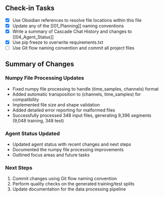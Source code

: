 ## Check-in Tasks
- [x] Use Obsidian references to resolve file locations within this file
- [x] Update any of the [[01_Planning]] naming conventions
- [x] Write a summary of Cascade Chat History and changes to [[04_Agent_Status]]
- [x] Use pip freeze to overwrite requirements.txt
- [ ] Use Git flow naming convention and commit all project files

## Summary of Changes

### Numpy File Processing Updates
- Fixed numpy file processing to handle (time_samples, channels) format
- Added automatic transposition to (channels, time_samples) for compatibility
- Implemented file size and shape validation
- Added detailed error reporting for malformed files
- Successfully processed 348 input files, generating 9,396 segments (9,048 training, 348 test)

### Agent Status Updated
- Updated agent status with recent changes and next steps
- Documented the numpy file processing improvements
- Outlined focus areas and future tasks

### Next Steps
1. Commit changes using Git flow naming convention
2. Perform quality checks on the generated training/test splits
3. Update documentation for the data processing pipeline

